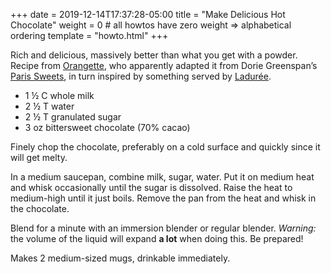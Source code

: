 +++
date = 2019-12-14T17:37:28-05:00
title = "Make Delicious Hot Chocolate"
weight = 0 # all howtos have zero weight => alphabetical ordering
template = "howto.html"
+++

Rich and delicious, massively better than what you get with a powder. Recipe
from [Orangette](http://orangette.net/2008/01/from-this-day-forth/), who
apparently adapted it from Dorie Greenspan’s
[Paris Sweets](http://www.amazon.com/Paris-Sweets-Great-Desserts-Pastry/dp/0767906810),
in turn inspired by something served by
[Ladurée](https://en.wikipedia.org/wiki/Ladur%C3%A9e).

- 1 ½ C whole milk
- 2 ½ T water
- 2 ½ T granulated sugar
- 3 oz bittersweet chocolate (70% cacao)

Finely chop the chocolate, preferably on a cold surface and quickly since it
will get melty.

In a medium saucepan, combine milk, sugar, water. Put it on medium heat and whisk
occasionally until the sugar is dissolved. Raise the heat to medium-high until
it just boils. Remove the pan from the heat and whisk in the chocolate.

Blend for a minute with an immersion blender or regular blender. *Warning:* the
volume of the liquid will expand **a lot** when doing this. Be prepared!

Makes 2 medium-sized mugs, drinkable immediately.

